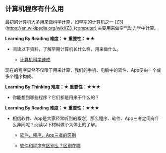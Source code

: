 ## 计算机程序有什么用

最初的计算机大多用来做科学计算，如早期的计算机之一
[Z3](https://en.wikipedia.org/wiki/Z3_(computer)
主要用来做空气动力学中计算。

**Learning By Reading 难度：★ 重要性：★★**

- 阅读以下资料，了解早期计算机长什么样，用来做什么。

  - [计算机科学速成](https://www.bilibili.com/video/av21376839?from=search&seid=6875379272169359522)

现在的程序显然不仅限于用来计算，我们的手机、电脑中的软件、App便由一个或多个程序构成。

**Learning By Thinking 难度：★ 重要性：★★★**

- 你能想到哪些程序？它们都是用来干什么的？

**Learning By Reading 难度：★ 重要性：★★★**

- 相信软件、App是大家经常听到的概念，那么程序、软件、App三者之间有什么异同呢？阅读以下材料做个大体上的了解。

  - [软件、程序、App三者的区别](https://teamtreehouse.com/community/the-difference-between-application-program-software)

  - [软件和程序有区别么？区别在哪](https://www.guokr.com/question/544735/)
